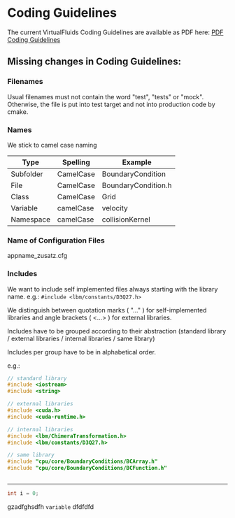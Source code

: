 <!-- SPDX-License-Identifier: GPL-3.0-or-later -->
<!-- SPDX-FileCopyrightText: Copyright © VirtualFluids Project contributors, see AUTHORS.md in root folder -->

# Coding Guidelines

The current VirtualFluids Coding Guidelines are available as PDF here: [PDF Coding Guidelines](https://git.rz.tu-bs.de/irmb/codingguidelines/-/blob/master/main.pdf)

## Missing changes in Coding Guidelines:

### Filenames

Usual filenames must not contain the word "test", "tests" or "mock". Otherwise, the file is put into test target and not into production code by cmake.

### Names

We stick to camel case naming

| Type | Spelling | Example |
|------|----------|---------|
| Subfolder | CamelCase | BoundaryCondition |
| File | CamelCase | BoundaryCondition.h |
| Class | CamelCase | Grid |
| Variable | camelCase | velocity |
| Namespace | camelCase | collisionKernel |

### Name of Configuration Files

appname_zusatz.cfg

### Includes

We want to include self implemented files always starting with the library name. e.g.: `#include <lbm/constants/D3Q27.h>`

We distinguish between quotation marks ( "..." ) for self-implemented libraries and angle brackets ( \<...\> ) for external libraries.

Includes have to be grouped according to their abstraction (standard library / external libraries / internal libraries / same library)

Includes per group have to be in alphabetical order.

e.g.:

```cpp
// standard library
#include <iostream>
#include <string>

// external libraries
#include <cuda.h>
#include <cuda-runtime.h>

// internal libraries
#include <lbm/ChimeraTransformation.h>
#include <lbm/constants/D3Q27.h>

// same library
#include "cpu/core/BoundaryConditions/BCArray.h"
#include "cpu/core/BoundaryConditions/BCFunction.h"
```

```plaintext
```

---

```cpp
int i = 0;
```

gzadfghsdfh `variable` dfdfdfd
